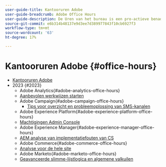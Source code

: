 ```yaml
---
user-guide-title: Kantooruren Adobe
user-guide-breadcrumb: Adobe Office Hours
user-guide-description: De Uren van het bureau is een pro-actieve benadering van gevalvervorming door klanten oplossing-specifieke webinars aan te bieden.
source-git-commit: e6b314b48137e9d3ee7d389977843f10cb6927f3
workflow-type: tm+mt
source-wordcount: '63'
ht-degree: 17%

---
```



# Kantooruren Adobe {#office-hours}

+ [Kantooruren Adobe](overview.md)
+ 2023 {#2023}
   + Adobe Analytics{#adobe-analytics-office-hours}
   + [Aanbevolen werkwijzen starten](2023/launch-best-practices.md)
   + Adobe Campaign{#adobe-campaign-office-hours}
      + [Tips voor overzicht en probleemoplossing van SMS-kanalen](2023/ac-sms-channel-overview.md)
   + Adobe Experience Platform{#adobe-experience-platform-office-hours}
   + [Machtigingen Admin Console](2023/aep-admin-console-permissions.md)
   + Adobe Experience Manager{#adobe-experience-manager-office-hours}
   + [AEM analyse van implementatiefouten van CS](2023/aem-deployment-failures-analysis)
   + Adobe Commerce{#adobe-commerce-office-hours}
   + [Analyse voor de hele site](2023/site-wide-analysis-tool.md)
   + Adobe Marketo{#adobe-marketo-office-hours}
   + [Geavanceerde slimme-lijstlogica en algemene valkuilen](2023/marketo-common-pitfalls.md)
